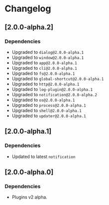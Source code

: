 # Changelog

## \[2.0.0-alpha.2]

### Dependencies

- Upgraded to `dialog@2.0.0-alpha.1`
- Upgraded to `window@2.0.0-alpha.1`
- Upgraded to `app@2.0.0-alpha.1`
- Upgraded to `cli@2.0.0-alpha.1`
- Upgraded to `fs@2.0.0-alpha.1`
- Upgraded to `global-shortcut@2.0.0-alpha.1`
- Upgraded to `http@2.0.0-alpha.1`
- Upgraded to `log-plugin@2.0.0-alpha.1`
- Upgraded to `notification@2.0.0-alpha.2`
- Upgraded to `os@2.0.0-alpha.1`
- Upgraded to `process@2.0.0-alpha.1`
- Upgraded to `shell@2.0.0-alpha.1`
- Upgraded to `updater@2.0.0-alpha.1`

## \[2.0.0-alpha.1]

### Dependencies

- Updated to latest `notification`

## \[2.0.0-alpha.0]

### Dependencies

- Plugins v2 alpha.
